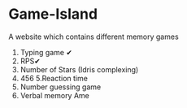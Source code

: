 # Game-Island 
A website which contains different  memory games
1. Typing game ✔
2. RPS✔
3. Number of Stars (Idris complexing)
4. 456
5.Reaction time
6. Number guessing game
7. Verbal memory
Ame

